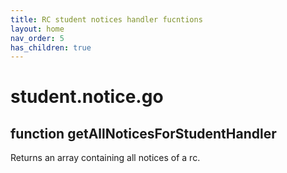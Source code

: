 ```yaml
---
title: RC student notices handler fucntions
layout: home
nav_order: 5
has_children: true
---
```

# student.notice.go

## function getAllNoticesForStudentHandler
Returns an array containing all notices of a rc.

